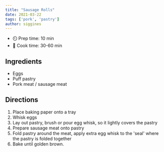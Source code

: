 ```yaml
---
title: "Sausage Rolls"
date: 2021-03-22
tags: ['pork', 'pastry']
author: siggines
---
```


- ⏲️ Prep time: 10 min
- 🍳 Cook time: 30-60 min

## Ingredients

- Eggs
- Puff pastry
- Pork meat / sausage meat

## Directions

1. Place baking paper onto a tray
2. Whisk eggs
3. Lay out pastry, brush or pour egg whisk, so it lightly covers the pastry
4. Prepare sausage meat onto pastry
5. Fold pastry around the meat, apply extra egg whisk to the 'seal' where the pastry is folded together
6. Bake until golden brown.
